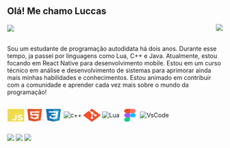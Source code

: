 ## Olá! Me chamo Luccas

<div style="display: inline_block">

 <img align="center" src="https://github-readme-stats.vercel.app/api?username=luccasnoschang&hide=contribs,prs&show_icons=true&theme=dark">
 <img align="right" src="https://github-readme-stats.vercel.app/api/top-langs/?username=luccasnoschang&hide_progress=true&theme=dark">
  
<div>
 
<br>
  
Sou um estudante de programação autodidata há dois anos. Durante esse tempo, ja passei por linguagens como Lua, C++ e Java. Atualmente, estou focando em React Native para desenvolvimento mobile. Estou em um curso técnico em análise e desenvolvimento de sistemas para aprimorar ainda mais minhas habilidades e conhecimentos. Estou animado em contribuir com a comunidade e aprender cada vez mais sobre o mundo da programação!

<div style="display: inline_block">
<br>
  <img align="center" alt="Js" height="30" width="40" src="https://raw.githubusercontent.com/devicons/devicon/master/icons/javascript/javascript-plain.svg">
  <img align="center" alt="HTML" height="30" width="40" src="https://raw.githubusercontent.com/devicons/devicon/master/icons/html5/html5-original.svg">
  <img align="center" alt="CSS" height="30" width="40" src="https://raw.githubusercontent.com/devicons/devicon/master/icons/css3/css3-original.svg">
  <img align="center" alt="c++" height="30" width="26" src="https://upload.wikimedia.org/wikipedia/commons/thumb/1/18/ISO_C%2B%2B_Logo.svg/320px-ISO_C%2B%2B_Logo.svg.png">
  <img align="center" alt="Git" height="30" width="40" src="https://raw.githubusercontent.com/devicons/devicon/2ae2a900d2f041da66e950e4d48052658d850630/icons/git/git-original.svg">
  <img align="center" alt="Lua" height="30" width="30" src="https://creazilla-store.fra1.digitaloceanspaces.com/icons/3259762/lua-icon-md.png">
  <img align="center" alt="Figma" height="30" width="40" src="https://github.com/devicons/devicon/blob/master/icons/figma/figma-original.svg">
  <img align="center" alt="VsCode" height="30" width="30" src="https://cdn.icon-icons.com/icons2/2107/PNG/512/file_type_vscode_icon_130084.png">
 </div>

  ##
  
  <div> 
  <a href="https://www.instagram.com/lnoschangl/" target="_blank"><img src="https://img.shields.io/badge/-Instagram-%23E4405F?style=for-the-badge&logo=instagram&logoColor=white" target="_blank"></a>
  <a href = "mailto:Luccas.7noschang@gmail.com"><img src="https://img.shields.io/badge/Gmail-D14836?style=for-the-badge&logo=gmail&logoColor=white"></a>
  <a href="https://www.linkedin.com/in/luccas-noschang-95173220b/" target="_blank"><img src="https://img.shields.io/badge/-LinkedIn-%230077B5?style=for-the-badge&logo=linkedin&logoColor=white" target="_blank"></a> 
</div>

